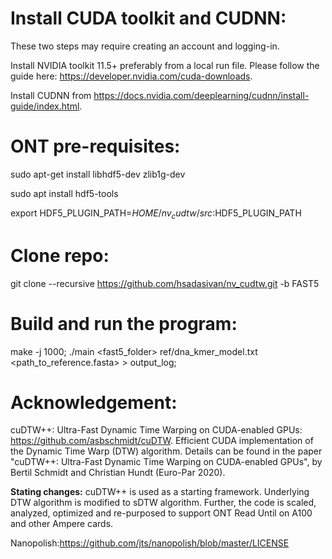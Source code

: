 # Install CUDA toolkit and CUDNN:
These two steps may require creating an account and logging-in.


Install NVIDIA toolkit 11.5+ preferably from a local run file. Please follow the guide here: https://developer.nvidia.com/cuda-downloads.


Install CUDNN from https://docs.nvidia.com/deeplearning/cudnn/install-guide/index.html.

# ONT pre-requisites:

sudo apt-get install libhdf5-dev zlib1g-dev

sudo apt install hdf5-tools

export HDF5_PLUGIN_PATH=$HOME/nv_cudtw/src:$HDF5_PLUGIN_PATH


# Clone repo:
git clone --recursive https://github.com/hsadasivan/nv_cudtw.git -b FAST5

# Build and run the program:

make -j 1000;
./main <fast5_folder>  ref/dna_kmer_model.txt <path_to_reference.fasta> > output_log;

# Acknowledgement:
cuDTW++: Ultra-Fast Dynamic Time Warping on CUDA-enabled GPUs: https://github.com/asbschmidt/cuDTW.
Efficient CUDA implementation of the Dynamic Time Warp (DTW) algorithm. Details can be found in the paper "cuDTW++: Ultra-Fast Dynamic Time Warping on CUDA-enabled GPUs", by Bertil Schmidt and Christian Hundt (Euro-Par 2020).

**Stating changes:** cuDTW++ is used as a starting framework. Underlying DTW algorithm is modified to sDTW algorithm. Further, the code is scaled, analyzed, optimized and re-purposed to support ONT Read Until on A100 and other Ampere cards.

Nanopolish:https://github.com/jts/nanopolish/blob/master/LICENSE

